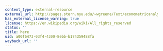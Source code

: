 ```yaml
---
content_type: external-resource
external_url: http://pages.stern.nyu.edu/~wgreene/Text/econometricanalysis.htm
has_external_license_warning: true
license: https://en.wikipedia.org/wiki/All_rights_reserved
status: ''
title: here
uid: a00f6473-03f4-4300-8ebb-b174359488fa
wayback_url: ''
---
```

